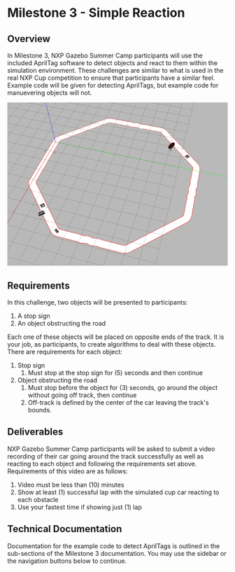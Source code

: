 # Milestone 3 - Simple Reaction

## Overview

In Milestone 3, NXP Gazebo Summer Camp participants will use the included AprilTag software to detect objects and react to them within the simulation environment. These challenges are similar to what is used in the real NXP Cup competition to ensure that participants have a similar feel. Example code will be given for detecting AprilTags, but example code for manuevering objects will not.

![](<../../.gitbook/assets/image (47) (1).png>)

## Requirements

In this challenge, two objects will be presented to participants:

1. A stop sign
2. An object obstructing the road

Each one of these objects will be placed on opposite ends of the track. It is your job, as participants, to create algorithms to deal with these objects. There are requirements for each object:

1. Stop sign
   1. Must stop at the stop sign for (5) seconds and then continue
2. Object obstructing the road
   1. Must stop before the object for (3) seconds, go around the object without going off track, then continue
   2. Off-track is defined by the center of the car leaving the track's bounds.

## Deliverables

NXP Gazebo Summer Camp participants will be asked to submit a video recording of their car going around the track successfully as well as reacting to each object and following the requirements set above. Requirements of this video are as follows:

1. Video must be less than (10) minutes
2. Show at least (1) successful lap with the simulated cup car reacting to each obstacle
3. Use your fastest time if showing just (1) lap

## Technical Documentation

Documentation for the example code to detect AprilTags is outlined in the sub-sections of the Milestone 3 documentation. You may use the sidebar or the navigation buttons below to continue.

